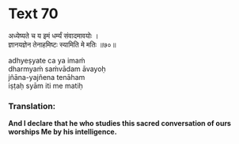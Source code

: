 # Text 70

अध्येष्यते च य इमं धर्म्यं संवादमावयोः ।  
ज्ञानयज्ञेन तेनाहमिष्टः स्यामिति मे मतिः ॥७०॥

adhyeṣyate ca ya imaḿ  
dharmyaḿ saḿvādam āvayoḥ  
jñāna-yajñena tenāham  
iṣṭaḥ syām iti me matiḥ



### Translation:

**And I declare that he who studies this sacred conversation of ours worships Me by his intelligence.**